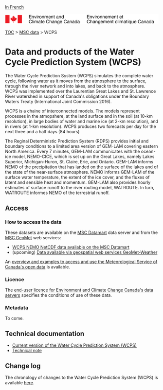 [In French](readme_wcps_fr.md)

![ECCC logo](../../img_eccc-logo.png)

[TOC](../../readme_en.md) > [MSC data](../readme_en.md) > WCPS

# Data and products of the Water Cycle Prediction System (WCPS)

The Water Cycle Prediction System (WCPS) simulates the complete water cycle, following water as it moves from the atmosphere to the surface, through the river network and into lakes, and back to the atmosphere. WCPS was implemented over the Laurentian Great Lakes and St. Lawrence River watershed in support of Canada's obligations under the Boundary Waters Treaty (International Joint Commission 2016). 

WCPS is a chaine of interconnected models.  The models represent processes in the atmopshere, at the land surface and in the soil (at 10-km resolution), in large bodies of water and marine ice (at 2-km resolution), and in rivers (at 1-km resolution). WCPS produces two forecasts per day for the next three and a half days (84 hours)

The Reginal Deterministic Prediction System (RDPS) provides initial and boundary conditions to a limited area version of GEM-LAM covering eastern North America. Every 7 minutes, GEM-LAM communicates with the ocean-ice model, NEMO-CICE, wihich is set up on the Great Lakes, namely Lakes Superior, Michigan-Huron, St. Claire, Erie, and Ontario. GEM-LAM informs NEMO of the precipitation that has landed on the surface of the lakes and of the state of the near-surface atmosphere. NEMO informs GEM-LAM of the surface water temperature, the extent of the ice cover, and the fluxes of latent and sensible heat and momentum. GEM-LAM also provides hourly estimates of surface runoff to the river routing model, WATROUTE. In turn, WATROUTE informes NEMO of the terrestrial runoff. 

## Access

### How to access the data 

These datasets are available on the [MSC Datamart](../../msc-datamart/readme_en.md) data server and from the [MSC GeoMet](../../msc-geomet/readme_en.md) web services:

* [WCPS NEMO NetCDF data available on the MSC Datamart](readme_wcps_nemo-datamart_en.md) 
* (upcoming) [Data available via geospatial web services GeoMet-Weather](../../msc-geomet/readme_en.md)

An [overview and examples to access and use the Meteorological Service of Canada's open data](../../usage/readme_en.md) is available.

### Licence

The [end-user licence for Environment and Climate Change Canada's data servers](../../licence/readme_en.md) specifies the conditions of use of these data.


### Metadata

To come.

## Technical documentation

* [Current version of the Water Cycle Prediction System (WCPS)](http://collaboration.cmc.ec.gc.ca/cmc/CMOI/product_guide/docs/tech_specifications/tech_specifications_WCPS_e.pdf)
* [Technical note](http://collaboration.cmc.ec.gc.ca/cmc/CMOI/product_guide/docs/tech_notes/technote_wcps_e.pdf)

## Change log 

The chronology of changes to the Water Cycle Prediction System (WCPS) is available [here](changelog_wcps_en.md).

